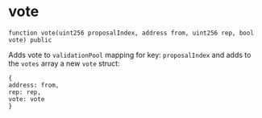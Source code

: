 # vote

`function vote(uint256 proposalIndex, address from, uint256 rep, bool vote) public`

Adds vote to `validationPool` mapping for key: `proposalIndex` and adds to the `votes` array a new `vote` struct:

```text
{
address: from,
rep: rep,
vote: vote
}
```





